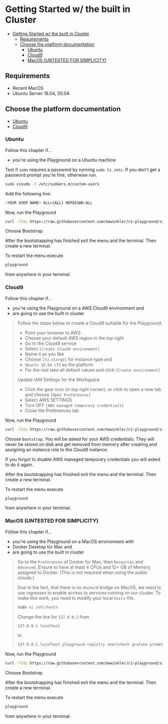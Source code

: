 # Getting Started w/ the built in Cluster

- [Getting Started w/ the built in Cluster](#getting-started-w-the-built-in-cluster)
  - [Requirements](#requirements)
  - [Choose the platform documentation](#choose-the-platform-documentation)
    - [Ubuntu](#ubuntu)
    - [Cloud9](#cloud9)
    - [MacOS (UNTESTED FOR SIMPLICITY)](#macos-untested-for-simplicity)

## Requirements

- Recent MacOS
- Ubuntu Server 18.04, 20.04

## Choose the platform documentation

- [Ubuntu](#ubuntu)
- [Cloud9](#cloud9)

### Ubuntu

Follow this chapter if...

- you're using the Playground on a Ubuntu machine

Test if `sudo` requires a password by running `sudo ls /etc`. If you don't get a password prompt you're fine, otherwise run.

```sh
sudo visudo -f /etc/sudoers.d/custom-users
```

Add the following line:

```sh
<YOUR USER NAME> ALL=(ALL) NOPASSWD:ALL 
```

Now, run the Playground

```sh
curl -fsSL https://raw.githubusercontent.com/mawinkler/c1-playground/simplicity/bin/playground | bash
```

Choose Bootstrap.

After the bootstrapping has finished exit the menu and the terminal. Then create a new terminal.

To restart the menu execute

```sh
playground
```

from anywhere in your terminal.

### Cloud9

Follow this chapter if...

- you're using the Playground on a AWS Cloud9 environment and
- are going to use the built in cluster

> Follow the steps below to create a Cloud9 suitable for the Playground.
>
> - Point your browser to AWS
> - Choose your default AWS region in the top right
> - Go to the Cloud9 service
> - Select `[Create Cloud9 environment]`
> - Name it as you like
> - Choose `[t3.xlarge]` for instance type and
> - `Ubuntu 18.04 LTS` as the platform
> - For the rest take all default values and click `[Create environment]`
>
> Update IAM Settings for the Workspace
>
> - Click the gear icon (in top right corner), or click to open a new tab and choose `[Open Preferences]`
> - Select AWS SETTINGS
> - Turn OFF `[AWS managed temporary credentials]`
> - Close the Preferences tab

Now, run the Playground

```sh
curl -fsSL https://raw.githubusercontent.com/mawinkler/c1-playground/simplicity/bin/playground | bash
```

Choose `Bootstrap`. You will be asked for your AWS credentials. They will never be stored on disk and get removed from memory after creating and assigning an instance role to the Cloud9 instance.

If you forgot to disable AWS managed temporary credentials you will asked to do it again.

After the bootstrapping has finished exit the menu and the terminal. Then create a new terminal.

To restart the menu execute

```sh
playground
```

from anywhere in your terminal.

### MacOS (UNTESTED FOR SIMPLICITY)

Follow this chapter if...

- you're using the Playground on a MacOS environment with
- Docker Desktop for Mac and
- are going to use the built in cluster

> Go to the `Preferences` of Docker for Mac, then `Resources` and `Advanced`. Ensure to have at least 4 CPUs and 12+ GB of Memory assigned to Docker. (This is not required when using the public clouds.)
>
> Due to the fact, that there is no `docker0` bridge on MacOS, we need to use ingresses to enable access to services running on our cluster. To make this work, you need to modify your local `hosts`-file.
>
> ```sh
> sudo vi /etc/hosts
> ```
>
> Change the line for `127.0.0.1` from
>
> ```txt
> 127.0.0.1 localhost
> ```
>
> to
>
> ```txt
> 127.0.0.1 localhost playground-registry smartcheck grafana prometheus
> ```

Now, run the Playground

```sh
curl -fsSL https://raw.githubusercontent.com/mawinkler/c1-playground/simplicity/bin/playground | bash
```

Choose Bootstrap.

After the bootstrapping has finished exit the menu and the terminal. Then create a new terminal.

To restart the menu execute

```sh
playground
```

from anywhere in your terminal.
